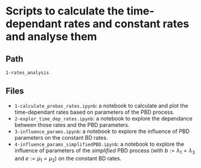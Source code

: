 # Scripts to calculate the time-dependant rates and constant rates and analyse them
## Path 
```
1-rates_analysis
```

## Files
* `1-calculate_probas_rates.ipynb`: a notebook to calculate and plot the time-dependant rates based on parameters of the PBD process.
* `2-explor_time_dep_rates.ipynb`: a notebook to explore the dependance between those rates and the PBD parameters. 
* `3-influence_params.ipynb`: a notebook to explore the influence of PBD parameters on the constant BD rates.
* `4-influence_params_simplifiedPBD.ipynb`: a notebook to explore the influence of parameters of the _simplified_ PBD process (with $b:= \lambda_1 = \lambda_3$ and $e:=\mu_1=\mu_2$) on the constant BD rates.